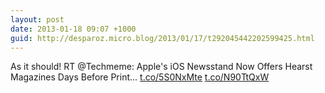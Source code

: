 ```yaml
---
layout: post
date: 2013-01-18 09:07 +1000
guid: http://desparoz.micro.blog/2013/01/17/t292045442202599425.html
---
```

As it should! RT @Techmeme: Apple's iOS Newsstand Now Offers Hearst Magazines Days Before Print... [t.co/5S0NxMte](http://t.co/5S0NxMte) [t.co/N90TtQxW](http://t.co/N90TtQxW)
